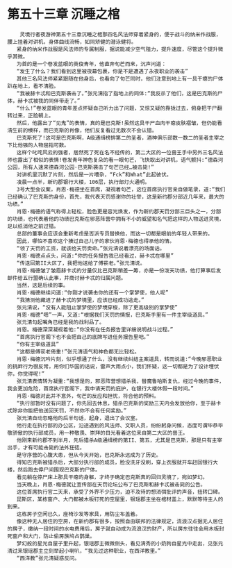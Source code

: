 # 第五十三章 沉睡之棺
        灵境行者夜游神第五十三章沉睡之棺那四名风法师穿着紧身的，便于战斗的纳米作战服，腰上挂着对讲机，身体曲线流畅，如同矫健的潜泳健将。
       紧身的纳米作战服是风法师的专属制服，据说能减少空气阻力，提升速度，尽管这个提升微乎其微。
       为首的是一个卷发蓝眼的英俊青年，他直奔句芒而来，沉声问道：
       “发生了什么？我们看到这里被夜幕包裹，你是不是遭遇了永夜职业的袭击”
       其他三名风法师紧紧跟随在他身后，也看向了句芒同时，他们注意到地上有一具干瘪的尸体趴在地上，看不清脸。
       “我被赫卡忒和巴克斯袭击了。”张元清指了指地上的同体:“我反杀了他们，这是巴克斯的尸体，赫卡忒被我的同伴带走了。”
       “什么!”卷发蓝眼的青年差点怀疑自己听力出了问题，又惊又疑的靠拢过去，俯身把干尸翻转过来，正脸朝上。
       然后，他露出了“见鬼”的表情，真的是巴克斯!虽然这具干尸血肉干瘪皮肤褶皱，但仍能看清生前的模样，而巴克斯的肖像，他们反复看过无数次不会认错。
       巴克斯死了!这可是巴克斯啊，A级通缉榜排第二的圣者，酒神俱乐部数一数二的圣者主宰之下比他强的人物屈指可数。
       这样个叱咤风云的强者，居然死了死在名不经传的，第二大区的一位兽王手中另外三名风法师也露出了相似的表情!卷发青年神色复朵的看一眼句芒，飞快取出对讲机，语气颤抖:“德森河公园，所有人速来德森河公园·巴克斯袭击了句芒已经…被击毙!”
       对讲机里沉默了片刻，然后是一片嘈杂，“Fck”和What”此起彼伏。
       凌晨一点半，新约郡银行大楼，106层，执行部灯火通明。
       3号大型会议案，肖恩·梅德坐在首席，凝视着句芒，这位首席执行官亲自做笔录，道:“我们已经确认了巴克斯的身份，首先，我代表天罚感谢你的壮举，这是新约郡分部近几年来，最大的功绩。”
       肖恩·梅德的语气称得上轻松，脸色更是容光焕发，作为新约郡天罚分部三巨头之一，分部的功绩，也代表着他的功绩巴克斯在邪恶阵营中拥有不小的威望和名气把这样的人物送进灵境，足以纸消他之前过错。
       总部的董事会应该会重新考虑是否派专员替换他，而这一切都是眼前的年轻人带来的。
       因此，哪怕不喜欢这个揍过自己儿子的家伙肖恩·梅德也得承他的情。
       “领了天罚的工资，就该给天罚卖命。”张元清说着漂亮的场面话。
       肖恩·梅德点点头，问道:“你的任务报告我已经看过，赫卡忒在哪里”
       “传送回第II大区了，我把他送给了傅苌老。”张元清说。
       肖恩·梅德皱了皱眉赫卡忒的分量仅比巴克斯稍差一筹，亦是一份泼天功绩，他打算事后发邮件给五行盟确认此事，并商讨赫卡忒的归属问题。
       当然，这是后续的事。
       肖恩·梅德继续问道:“你刚才说袭击你的还有一个掌梦使，他人呢”
       “我猜测他藏进了赫卡忒的梦境里，应该已经成功逃走。”
       张元清说，“没有人能阻止掌梦使的梦境穿梭，除了更高级别的掌梦使”
       肖恩·梅德“嗯”一声，又道:“根据我们天罚的情报，巴克斯手里有一件主宰级道具。”
       张元清勾起嘴角已经是我的战利品了。
       肖恩。梅德深深凝视着他:“你没有在任务报告里详细说明战斗过程。”
       “首席执行官阁下也不会把自己的底牌写进任务报告里吧。”
       “你有主宰级道具”
       “这都是傅苌老倚重!”张元清语气和神色都无比轻松。
       肖恩·梅德沉吟片刻，似乎想通了什么，没有继续纠结主案道具，转而说道:“今晚邪恶职业的挑衅行为很反常，用你们华国的话说，雷声大雨点小，我们怀疑，这一切都是为了设计埋伏你，你觉得呢!”
       张元清表情转为凝重:“我想是的，邪恶阵营想猎杀我，替魔鲁哈斯复仇，经过今晚的事件，我会更加危险，首席执行官阁下，我申请天罚的庇护，在银行大楼休假一段时间。”
       肖恩·梅德对此并不意外，句芒的反应和担忧，符合他的预料。
       “执行部暂时没有问题了，你先回去休息，猎杀巴克斯的奖励三天内会发放给你，至于赫卡忒除非你能把他送回天罚，不然你不会有任何奖励。”
       张元清自动忽略他的后半句话，起身，退出了会议室。
       他行走在执行部的办公区，沿途遇到的风法师、文职人员，纷纷躬身问候，态度可谓毕恭毕敬骄傲的执行部成员，用一种敬畏、崇拜的目光看着这位来自第二大区的兽王。
       他刚来新约郡不到半月，先后猎杀A级通缉榜的第II、第五，尤其是巴克斯，那是只有主宰出手，才有可能击毙的法外狂徒。
       是守序营的心腹大患，但从今天开始，巴克斯永远成为了历史。
       得知巴克斯被猎杀后，大部分执行部的成员，脸没洗牙没刷，穿上衣服就开车赶回银行大楼，然后跑去停尸间围观巴克斯的尸体。
       看见躺在停尸床上那具干瘪的身躯，才终于确定巴克斯真的回归灵境了，宛如梦幻。
       当天晚上，肖恩·梅德就让宣传部在天罚论坛公布了巴克斯和赫卡忒被击毙的公告。
       这位首席执行官二天来，承受了外界不少压力，迫不及待的想消弭批评的声音，扭转口碑。
       昆斯区，某栋窗户、大门都被木板钉死的空屋里，银瑶郡主坐在棺材盖上，默默等待主人的到来。
       这栋房子空闲已久，座椅沙发等家具，用防尘布盖着。
       像这种无人居住的空房，在新约郡有很多，按照自由联邦的法律规定，流浪汉点据无人居住的房子，缴纳一段时间的水电费用后，房子就自动成为流浪汉的财产，所以房东往往会用木板封死窗户和大门，防止偷房族鸠占鹊巢。
       梦幻般的星光自屋子里升起，银瑶郡主微微侧头，看见清秀的小奶狗自星光中走出，见张元清过来银瑶郡主立刻举起小喇叭，“我见过这种职业，在西洋教里。”
       “西洋教”张元清疑惑反问。
